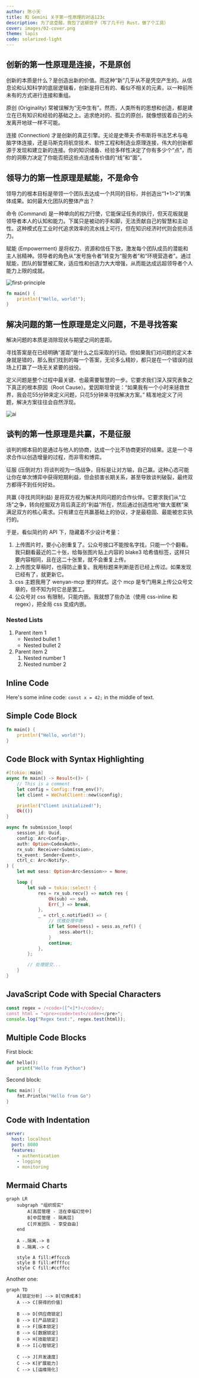```yaml
---
author: 陈小天
title: 和 Gemini 关于第一性原理的对话123c
description: 为了这壶醋，我包了这顿饺子（写了几千行 Rust，做了个工具）
cover: images/02-cover.png
theme: lapis
code: solarized-light
---
```


## 创新的第一性原理是连接，不是原创

创新的本质是什么？是创造出新的价值。而这种“新”几乎从不是凭空产生的。从信息论和认知科学的底层逻辑看，创新是将已有的、看似不相关的元素，以一种前所未有的方式进行连接和重组。

原创 (Originality) 常被误解为“无中生有”。然而，人类所有的思想和创造，都是建立在已有知识和经验的基础之上。追求绝对的、孤立的原创，就像想拔着自己的头发离开地球一样不可能。

连接 (Connection) 才是创新的真正引擎。无论是史蒂夫·乔布斯将书法艺术与电脑字体连接，还是马斯克将航空技术、软件工程和制造业原理连接，伟大的创新都源于发现和建立新的连接。你的知识储备、经验多样性决定了你有多少个“点”，而你的洞察力决定了你能否把这些点连成有价值的“线”和“面”。

## 领导力的第一性原理是赋能，不是命令

领导力的根本目标是带领一个团队去达成一个共同的目标，并创造出“1+1>2”的集体成果。如何最大化团队的整体产出？

命令 (Command) 是一种单向的权力行使，它能保证任务的执行，但天花板就是领导者本人的认知和能力。下属只是被动的手和脚，无法贡献自己的智慧和主动性。这种模式在工业时代追求效率的流水线上可行，但在知识经济时代则会扼杀活力。

赋能 (Empowerment) 是将权力、资源和信任下放，激发每个团队成员的潜能和主人翁精神。领导者的角色从“发号施令者”转变为“服务者”和“环境营造者”。通过赋能，团队的智慧被汇聚，适应性和创造力大大增强，从而能达成远超领导者个人能力上限的成就。

![first-principle](images/first-principle.jpg)

```rust
fn main() {
    println!("Hello, world!");
}
```

## 解决问题的第一性原理是定义问题，不是寻找答案

解决问题的本质是消除现状与期望之间的差距。

寻找答案是在已经明确“差距”是什么之后采取的行动。但如果我们对问题的定义本身就是错的，那么我们找到的每一个答案，无论多么精妙，都只是在一个错误的战场上打赢了一场无关紧要的战役。

定义问题是整个过程中最关键、也最需要智慧的一步。它要求我们深入探究表象之下真正的根本原因（Root Cause）。爱因斯坦曾说：“如果我有一个小时来拯救世界，我会花55分钟来定义问题，只花5分钟来寻找解决方案。” 精准地定义了问题，解决方案往往会自然浮现。

![ai](images/ai-comm.jpg)

## 谈判的第一性原理是共赢，不是征服

谈判的根本目的是通过与他人的协商，达成一个比不协商更好的结果。这是一个寻求合作以创造增量的过程，而非零和博弈。

征服 (压倒对方) 将谈判视为一场战争，目标是让对方输，自己赢。这种心态可能让你在单次博弈中获得短期利益，但会损害长期关系，甚至导致谈判破裂，最终双方都得不到任何好处。

共赢 (寻找共同利益) 是将双方视为解决共同问题的合作伙伴。它要求我们从“立场”之争，转向挖掘双方背后真正的“利益”所在，然后通过创造性地“做大蛋糕”来满足双方的核心需求。只有建立在共赢基础上的协议，才是最稳固、最能被忠实执行的。

于是，看似简约的 API 下，隐藏着不少设计考量：

1. 上传图片时，要小心别重复了。公众号接口不能按名字找，只能一个个翻看。我只翻看最近的二十张，给每张图片贴上内容的 blake3 哈希值标签，这样只要内容相同，且在这二十张里，就不会重复上传。
2. 上传图文草稿时，也得防止重复。我用标题来判断是否已经上传过。如果发现已经有了，就更新它。
3. css 主题我用了 wenyan-mcp 里的样式。这个 mcp 是专门用来上传公众号文章的，但不知为何它总是罢工。
4. 公众号对 css 有限制，只能内嵌。我就想了些办法（使用 css-inline 和 regex），把全局 css 变成内嵌。

### Nested Lists

1. Parent item 1
   - Nested bullet 1
   - Nested bullet 2
2. Parent item 2
   1. Nested number 1
   2. Nested number 2

## Inline Code

Here's some inline code: `const x = 42;` in the middle of text.

## Simple Code Block

```rust
fn main() {
    println!("Hello, world!");
}
```

## Code Block with Syntax Highlighting

```rust
#[tokio::main]
async fn main() -> Result<()> {
    // This is a comment
    let config = Config::from_env()?;
    let client = WeChatClient::new(&config);

    println!("Client initialized!");
    Ok(())
}
```

```rust
async fn submission_loop(
    session_id: Uuid,
    config: Arc<Config>,
    auth: Option<CodexAuth>,
    rx_sub: Receiver<Submission>,
    tx_event: Sender<Event>,
    ctrl_c: Arc<Notify>,
) {
    let mut sess: Option<Arc<Session>> = None;

    loop {
        let sub = tokio::select! {
            res = rx_sub.recv() => match res {
                Ok(sub) => sub,
                Err(_) => break,
            },
            _ = ctrl_c.notified() => {
                // 优雅处理中断
                if let Some(sess) = sess.as_ref() {
                    sess.abort();
                }
                continue;
            },
        };

        // 处理提交...
    }
}
```

## JavaScript Code with Special Characters

```javascript
const regex = /<code>([^<]*)</code>/;
const html = "<pre><code>test</code></pre>";
console.log("Regex test:", regex.test(html));
```

## Multiple Code Blocks

First block:

```python
def hello():
    print("Hello from Python")
```

Second block:

```go
func main() {
    fmt.Println("Hello from Go")
}
```

## Code with Indentation

```yaml
server:
  host: localhost
  port: 8080
  features:
    - authentication
    - logging
    - monitoring
```

## Mermaid Charts

```mermaid
graph LR
    subgraph "组织现实"
        A[高层管理 - 活在幸福幻觉中]
        B[中层管理 - 隔离层]
        C[开发团队 - 享受自由]
    end

    A -.隔离.-> B
    B -.隔离.-> C

    style A fill:#ffcccb
    style B fill:#ffffcc
    style C fill:#ccffcc
```

Another one:

```mermaid
graph TD
    A[锁定分析] --> B[切换成本]
    A --> C[获得的价值]

    B --> D[供应商锁定]
    B --> E[产品锁定]
    B --> F[版本锁定]
    B --> G[数据锁定]
    B --> H[技能锁定]
    B --> I[心智锁定]

    C --> J[开发速度]
    C --> K[扩展能力]
    C --> L[运维简化]
```
